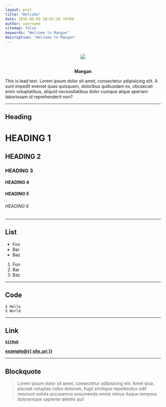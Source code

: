 ```yaml
---
layout: post
title: "Welcome"
date: 2016-05-05 10:02:20 +0700
author: username
sitemap: false
keywords: "Welcome to Mangan"
description: "Welcome to Mangan"
---
```

<p align="center"><br><img src="https://i2.wp.com/raynoah.com/wp-content/uploads/2015/12/soli-deo-gloria.png"><br><br></p>

<p align="center"><strong>Mangan</strong></p>
This is lead text. Lorem ipsum dolor sit amet, consectetur adipisicing elit. A sunt impedit eveniet quas quisquam, doloribus quibusdam ex, obcaecati enim voluptatibus, aliquid necessitatibus dolor cumque atque aperiam laboriosam id reprehenderit non?

***

## Heading

# HEADING 1

## HEADING 2

### HEADING 3

#### HEADING 4

##### HEADING 5

###### HEADING 6

***

## List

<ul>
    <li>Foo</li>
    <li>Bar</li>
    <li>Baz</li>
</ul>

<ol>
    <li>Foo</li>
    <li>Bar</li>
    <li>Baz</li>
</ol>

***

## Code

```
$ Hello
$ World
```

***

## Link

[**`GitHub`**](https://github.com)

<a href="mailto:{{ site.email }}"><b>example<span class="big bg">@</span>{{ site.uri }}</b></a>

***

## Blockquote

> Lorem ipsum dolor sit amet, consectetur adipisicing elit. Amet ipsa, placeat voluptas nobis dolorum, fugit similique repellendus odit nesciunt soluta accusamus assumenda omnis minus itaque tempora doloremque sapiente debitis qui!
